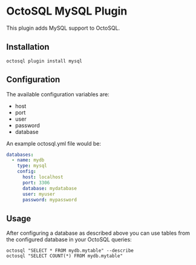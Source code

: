 # OctoSQL MySQL Plugin

This plugin adds MySQL support to OctoSQL.

## Installation

```
octosql plugin install mysql
```

## Configuration

The available configuration variables are:
- host
- port
- user
- password
- database

An example octosql.yml file would be:
```yaml
databases:
  - name: mydb
    type: mysql
    config:
      host: localhost
      port: 3306
      database: mydatabase
      user: myuser
      password: mypassword
```

## Usage

After configuring a database as described above you can use tables from the configured database in your OctoSQL queries:
```
octosql "SELECT * FROM mydb.mytable" --describe
octosql "SELECT COUNT(*) FROM mydb.mytable"
```
